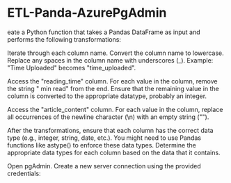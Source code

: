 # ETL-Panda-AzurePgAdmin

eate a Python function that takes a Pandas DataFrame as input and performs the following transformations:



Iterate through each column name.
Convert the column name to lowercase.
Replace any spaces in the column name with underscores (_).
Example: "Time Uploaded" becomes "time_uploaded".




Access the "reading_time" column.
For each value in the column, remove the string " min read" from the end.
Ensure that the remaining value in the column is converted to the appropriate datatype, probably an integer.




Access the "article_content" column.
For each value in the column, replace all occurrences of the newline character (\n) with an empty string ("").




After the transformations, ensure that each column has the correct data type (e.g., integer, string, date, etc.). You might need to use Pandas functions like astype() to enforce these data types.
Determine the appropriate data types for each column based on the data that it contains.


Open pgAdmin.
Create a new server connection using the provided credentials:
